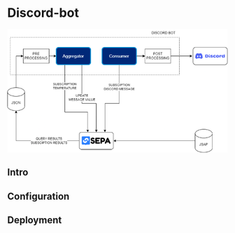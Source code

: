 # Discord-bot
![Architecture](Discord_Bot_Architecture.png)
## Intro
## Configuration
## Deployment
